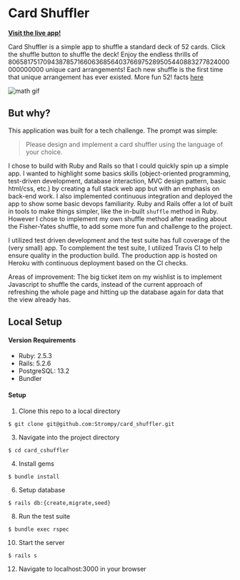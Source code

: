 # Card Shuffler




**[Visit the live app!](https://fathomless-peak-62695.herokuapp.com/)**

Card Shuffler is a simple app to shuffle a standard deck of 52 cards. Click the shuffle button to shuffle the deck! Enjoy the endless thrills of 80658175170943878571660636856403766975289505440883277824000000000000 unique card arrangements! Each new shuffle is the first time that unique arrangement has ever existed. More fun 52! facts [here](https://czep.net/weblog/52cards.html)

![math gif](https://media.giphy.com/media/ne3xrYlWtQFtC/giphy.gif)

## But why?
This application was built for a tech challenge. The prompt was simple:
> Please design and implement a card shuffler using the language of your choice.

I chose to build with Ruby and Rails so that I could quickly spin up a simple app. I wanted to highlight some basics skills (object-oriented programming, test-driven development, database interaction, MVC design pattern, basic html/css, etc.) by creating a full stack web app but with an emphasis on back-end work. I also implemented continuous integration and deployed the app to show some basic devops familiarity. Ruby and Rails offer a lot of built in tools to make things simpler, like the in-built `shuffle` method in Ruby. However I chose to implement my own shuffle method after reading about the Fisher-Yates shuffle, to add some more fun and challenge to the project.

I utilized test driven development and the test suite has full coverage of the (very small) app. To complement the test suite, I utilized Travis CI to help ensure quality in the production build. The production app is hosted on Heroku with continuous deployment based on the CI checks.

Areas of improvement: The big ticket item on my wishlist is to implement Javascript to shuffle the cards, instead of the current approach of refreshing the whole page and hitting up the database again for data that the view already has. 


## Local Setup

#### Version Requirements

* Ruby: 2.5.3
* Rails: 5.2.6
* PostgreSQL: 13.2
* Bundler

#### Setup
1. Clone this repo to a local directory
```
$ git clone git@github.com:Strompy/card_shuffler.git
```
3. Navigate into the project directory
```
$ cd card_cshuffler
```
4. Install gems
```
$ bundle install
```
6. Setup database
```
$ rails db:{create,migrate,seed}
```
8. Run the test suite
```
$ bundle exec rspec
```
10. Start the server
```
$ rails s
```
12. Navigate to localhost:3000 in your browser
